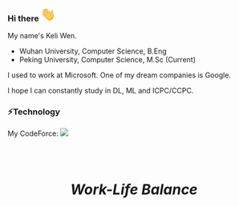 ### Hi there  <img src="https://github.com/Muyangwen/Muyangwen/blob/main/wave.gif" width="30px">
<!-- 👋 -->
My name's Keli Wen.
- Wuhan University, Computer Science, B.Eng
- Peking University, Computer Science, M.Sc (Current)

I used to work at Microsoft. One of my dream companies is Google. 

I hope I can constantly study in DL, ML and ICPC/CCPC.


### ⚡Technology
My CodeForce: [![](https://cfrating.ihcr.top/?user=WHUWKL)](https://codeforces.com/profile/WHUWKL)  

<!-- ### 🌍*My GitHub* -->
<!-- ![Last Whisper's GitHub stats](https://github-readme-stats.vercel.app/api?username=Muyangwen&show_icons=true&theme=onedark) -->
<!--
**Muyangwen/Muyangwen** is a ✨ _special_ ✨ repository because its `README.md` (this file) appears on your GitHub profile.

Here are some ideas to get you started:
- 🔭 I’m currently working on ...
- 🌱 I’m currently learning ...
- 👯 I’m looking to collaborate on ...
- 🤔 I’m looking for help with ...
- 💬 Ask me about ...
- 📫 How to reach me: ...
- 😄 Pronouns: ...
- ⚡ Fun fact: ...
-->

<br/>
<br/>

<h1 align='center'><i>Work-Life Balance</i></h1>
